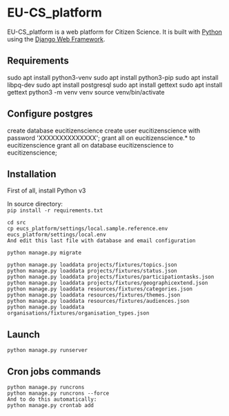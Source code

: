 

# EU-CS_platform

EU-CS_platform is a web platform for Citizen Science. It is built with [Python][0] using the [Django Web Framework][1].

## Requirements
sudo apt install python3-venv
sudo apt install python3-pip
sudo apt install libpq-dev
sudo apt install postgresql
sudo apt install gettext
sudo apt install gettext
python3 -m venv venv
source venv/bin/activate

## Configure postgres
create database eucitizenscience
create user eucitizenscience with password 'XXXXXXXXXXXXXX';
grant all on eucitizenscience.* to eucitizenscience
grant all on  database eucitizenscience to eucitizenscience;

## Installation
First of all, install Python v3 <br/>

In source directory: <br/>
    ```
    pip install -r requirements.txt
    ```
```
cd src
cp eucs_platform/settings/local.sample.reference.env eucs_platform/settings/local.env
And edit this last file with database and email configuration
```

```
python manage.py migrate
```

```
python manage.py loaddata projects/fixtures/topics.json
python manage.py loaddata projects/fixtures/status.json
python manage.py loaddata projects/fixtures/participationtasks.json
python manage.py loaddata projects/fixtures/geographicextend.json
python manage.py loaddata resources/fixtures/categories.json
python manage.py loaddata resources/fixtures/themes.json
python manage.py loaddata resources/fixtures/audiences.json
python manage.py loaddata organisations/fixtures/organisation_types.json
```


## Launch
```
python manage.py runserver
```

## Cron jobs commands
```
python manage.py runcrons
python manage.py runcrons --force
And to do this automatically:
python manage.py crontab add
```


[0]: https://www.python.org/
[1]: https://www.djangoproject.com/

